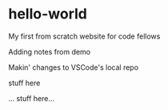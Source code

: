 # hello-world

My first from scratch website for code fellows

Adding notes from demo

Makin' changes to VSCode's local repo

stuff here

... stuff here...
